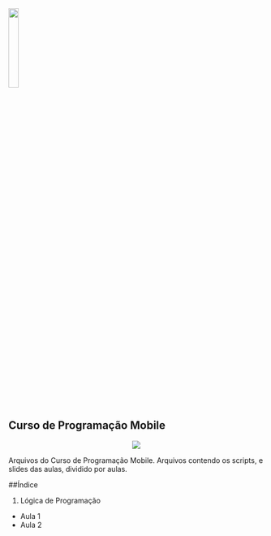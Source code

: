 <img src="https://user-images.githubusercontent.com/61523977/177602277-0cb2a53d-e415-4462-9244-e241e9f8ac3c.png" width="20%" heigth="20%">
<h2 align"center">Curso de Programação Mobile</h1>
<p align="center">
<img src="http://img.shields.io/static/v1?label=STATUS&message=EM%20DESENVOLVIMENTO&color=GREEN&style=for-the-badge"/>
</p>
Arquivos do Curso de Programação Mobile. Arquivos contendo os scripts, e slides das aulas, dividido por aulas.

##Índice
1. Lógica de Programação
  - Aula 1
  - Aula 2
